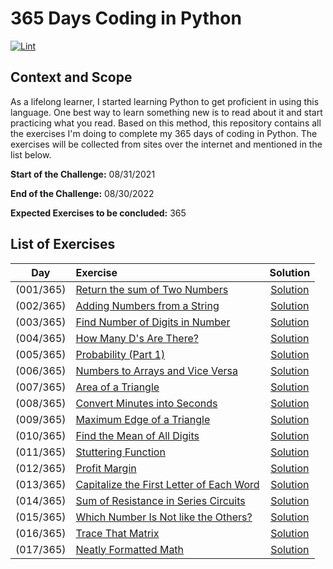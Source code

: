 # 365 Days Coding in Python

[![Lint](https://github.com/klauddius/365days-python-coding/actions/workflows/lint.yml/badge.svg?branch=master)](https://github.com/klauddius/365days-python-coding/actions/workflows/lint.yml)

## Context and Scope

As a lifelong learner, I started learning Python to get proficient in using this language. One best way to learn 
something new is to read about it and start practicing what you read. Based on this method, this repository contains all
the exercises I'm doing to complete my 365 days of coding in Python. The exercises will be collected from sites over the
internet and mentioned in the list below.

**Start of the Challenge:** 08/31/2021

**End of the Challenge:** 08/30/2022

**Expected Exercises to be concluded:** 365

## List of Exercises

|Day|Exercise|Solution|
|:---:|:---|:---:|
| (001/365) | [Return the sum of Two Numbers](https://edabit.com/challenge/3LpBLgNRyaHMvNb4j) | [Solution](src/python/day1.py)  |
| (002/365) | [Adding Numbers from a String](https://edabit.com/challenge/stAFzKqQnWHztzrAW) | [Solution](src/python/day2.py)  |
| (003/365) | [Find Number of Digits in Number](https://edabit.com/challenge/iqaQLvS7yfGR2wJyL) | [Solution](src/python/day3.py)  |
| (004/365) | [How Many D's Are There?](https://edabit.com/challenge/xdSKkXQkkMroNzq8C) | [Solution](src/python/day4.py)  |
| (005/365) | [Probability (Part 1)](https://edabit.com/challenge/LMjficQtWW36a3by3) | [Solution](src/python/day5.py)  |
| (006/365) | [Numbers to Arrays and Vice Versa](https://edabit.com/challenge/L9nvCobbYyGgKpWi8) | [Solution](src/python/day6.py)  |
| (007/365) | [Area of a Triangle](https://edabit.com/challenge/aWLTzrRsrw7RakYrN) | [Solution](src/python/day7.py)  |
| (008/365) | [Convert Minutes into Seconds](https://edabit.com/challenge/FQyaaJx7orS7tiwz8) | [Solution](src/python/day8.py)  |
| (009/365) | [Maximum Edge of a Triangle](https://edabit.com/challenge/Zerwo2AENbvRZTe83) | [Solution](src/python/day9.py)  |
| (010/365) | [Find the Mean of All Digits](https://edabit.com/challenge/BZ4mMcEz3aqosEtbC) | [Solution](src/python/day10.py)  |
| (011/365) | [Stuttering Function](https://edabit.com/challenge/gt9LLufDCMHKMioh2) | [Solution](src/python/day11.py)  |
| (012/365) | [Profit Margin](https://edabit.com/challenge/st8HBr2HMup6mD6z5) | [Solution](src/python/day12.py)  |
| (013/365) | [Capitalize the First Letter of Each Word](https://edabit.com/challenge/hxr3ZyPw2bZzrHEsf) | [Solution](src/python/day13.py)  |
| (014/365) | [Sum of Resistance in Series Circuits](https://edabit.com/challenge/gzmFeaXwFv8X6pBGq) | [Solution](src/python/day14.py)  |
| (015/365) | [Which Number Is Not like the Others?](https://edabit.com/challenge/GaXXfmpM72yCHag9T) | [Solution](src/python/day15.py)  |
| (016/365) | [Trace That Matrix](https://edabit.com/challenge/PGXeFPN6buQDXXwPm) | [Solution](src/python/day16.py)  |
| (017/365) | [Neatly Formatted Math](https://edabit.com/challenge/3f2qF2CgM32zvQTwa) | [Solution](src/python/day17.py)  |



